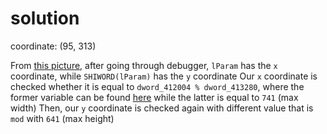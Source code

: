 # solution

coordinate: (95, 313)

From [this picture](./snippet.png), after going through debugger, `lParam` has the `x` coordinate, while `SHIWORD(lParam)` has the `y` coordinate
Our `x` coordinate is checked whether it is equal to `dword_412004 % dword_413280`, where the former variable can be found [here](./data.png) while the latter is equal to `741` (max width)
Then, our `y` coordinate is checked again with different value that is `mod` with `641` (max height)
